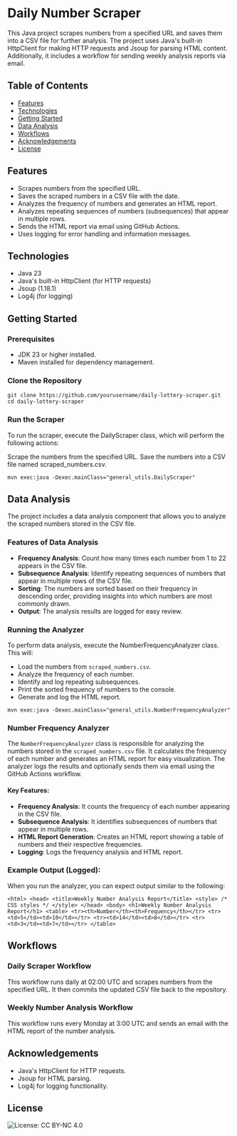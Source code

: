 # Daily Number Scraper

This Java project scrapes numbers from a specified URL and saves them into a CSV file for further analysis. The project uses Java's built-in HttpClient for making HTTP requests and Jsoup for parsing HTML content. Additionally, it includes a workflow for sending weekly analysis reports via email.

## Table of Contents

- [Features](#features)
- [Technologies](#technologies)
- [Getting Started](#getting-started)
- [Data Analysis](#data-analysis)
- [Workflows](#workflows)
- [Acknowledgements](#acknowledgements)
- [License](#license)

## Features

- Scrapes numbers from the specified URL.
- Saves the scraped numbers in a CSV file with the date.
- Analyzes the frequency of numbers and generates an HTML report.
- Analyzes repeating sequences of numbers (subsequences) that appear in multiple rows.
- Sends the HTML report via email using GitHub Actions.
- Uses logging for error handling and information messages.

## Technologies
- Java 23
- Java's built-in HttpClient (for HTTP requests)
- Jsoup (1.18.1)
- Log4j (for logging)

## Getting Started

### Prerequisites

- JDK 23 or higher installed.
- Maven installed for dependency management.

### Clone the Repository

```
git clone https://github.com/yourusername/daily-lottery-scraper.git
cd daily-lottery-scraper
```
### Run the Scraper

To run the scraper, execute the DailyScraper class, which will perform the following actions:

Scrape the numbers from the specified URL.
Save the numbers into a CSV file named scraped_numbers.csv.
```
mvn exec:java -Dexec.mainClass="general_utils.DailyScraper"
```

## Data Analysis

The project includes a data analysis component that allows you to analyze the scraped numbers stored in the CSV file.

### Features of Data Analysis

- **Frequency Analysis**: Count how many times each number from 1 to 22 appears in the CSV file.
- **Subsequence Analysis**: Identify repeating sequences of numbers that appear in multiple rows of the CSV file.
- **Sorting**: The numbers are sorted based on their frequency in descending order, providing insights into which numbers are most commonly drawn.
- **Output**: The analysis results are logged for easy review.

### Running the Analyzer

To perform data analysis, execute the NumberFrequencyAnalyzer class. This will:

- Load the numbers from `scraped_numbers.csv`.
- Analyze the frequency of each number.
- Identify and log repeating subsequences.
- Print the sorted frequency of numbers to the console.
- Generate and log the HTML report.
```
mvn exec:java -Dexec.mainClass="general_utils.NumberFrequencyAnalyzer"
```
### Number Frequency Analyzer

The `NumberFrequencyAnalyzer` class is responsible for analyzing the numbers stored in the `scraped_numbers.csv` file. It calculates the frequency of each number and generates an HTML report for easy visualization. The analyzer logs the results and optionally sends them via email using the GitHub Actions workflow.

#### Key Features:

- **Frequency Analysis**: It counts the frequency of each number appearing in the CSV file.
- **Subsequence Analysis**: It identifies subsequences of numbers that appear in multiple rows.
- **HTML Report Generation**: Creates an HTML report showing a table of numbers and their respective frequencies.
- **Logging**: Logs the frequency analysis and HTML report.

### Example Output (Logged):

When you run the analyzer, you can expect output similar to the following:
```
<html> <head> <title>Weekly Number Analysis Report</title> <style> /* CSS styles */ </style> </head> <body> <h1>Weekly Number Analysis Report</h1> <table> <tr><th>Number</th><th>Frequency</th></tr> <tr><td>5</td><td>10</td></tr> <tr><td>14</td><td>8</td></tr> <tr><td>3</td><td>7</td></tr> </table>
```
  
## Workflows

### Daily Scraper Workflow

This workflow runs daily at 02:00 UTC and scrapes numbers from the specified URL. It then commits the updated CSV file back to the repository.

### Weekly Number Analysis Workflow

This workflow runs every Monday at 3:00 UTC and sends an email with the HTML report of the number analysis.

## Acknowledgements

- Java's HttpClient for HTTP requests.
- Jsoup for HTML parsing.
- Log4j for logging functionality.

## License
![License: CC BY-NC 4.0](https://img.shields.io/badge/License-CC%20BY--NC%204.0-lightgrey)
